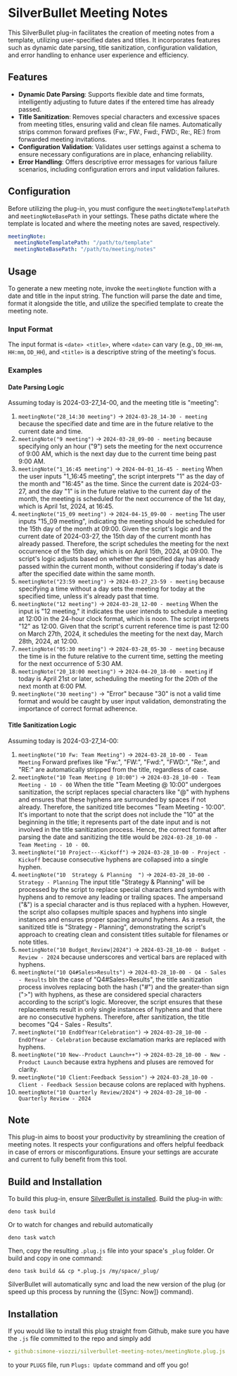 # SilverBullet Meeting Notes

This SilverBullet plug-in facilitates the creation of meeting notes from a template, utilizing user-specified dates and titles. It incorporates features such as dynamic date parsing, title sanitization, configuration validation, and error handling to enhance user experience and efficiency.

## Features

- **Dynamic Date Parsing**: Supports flexible date and time formats, intelligently adjusting to future dates if the entered time has already passed.
- **Title Sanitization**: Removes special characters and excessive spaces from meeting titles, ensuring valid and clean file names. Automatically strips common forward prefixes (Fw:, FW:, Fwd:, FWD:, Re:, RE:) from forwarded meeting invitations.
- **Configuration Validation**: Validates user settings against a schema to ensure necessary configurations are in place, enhancing reliability.
- **Error Handling**: Offers descriptive error messages for various failure scenarios, including configuration errors and input validation failures.

## Configuration

Before utilizing the plug-in, you must configure the `meetingNoteTemplatePath` and `meetingNoteBasePath` in your settings. These paths dictate where the template is located and where the meeting notes are saved, respectively.

```yaml
meetingNote:
  meetingNoteTemplatePath: "/path/to/template"
  meetingNoteBasePath: "/path/to/meeting/notes"
```

## Usage

To generate a new meeting note, invoke the `meetingNote` function with a date and title in the input string. The function will parse the date and time, format it alongside the title, and utilize the specified template to create the meeting note.

### Input Format

The input format is `<date> <title>`, where `<date>` can vary (e.g., `DD_HH-mm`, `HH:mm`, `DD_HH`), and `<title>` is a descriptive string of the meeting's focus.

### Examples

#### Date Parsing Logic

Assuming today is 2024-03-27_14-00, and the meeting title is "meeting":

1. `meetingNote("28_14:30 meeting")` -> `2024-03-28_14-30 - meeting` because the specified date and time are in the future relative to the current date and time.
2. `meetingNote("9 meeting")` -> `2024-03-28_09-00 - meeting` because specifying only an hour ("9") sets the meeting for the next occurrence of 9:00 AM, which is the next day due to the current time being past 9:00 AM.
3. `meetingNote("1_16:45 meeting")` -> `2024-04-01_16-45 - meeting` When the user inputs "1_16:45 meeting", the script interprets "1" as the day of the month and "16:45" as the time. Since the current date is 2024-03-27, and the day "1" is in the future relative to the current day of the month, the meeting is scheduled for the next occurrence of the 1st day, which is April 1st, 2024, at 16:45.
4. `meetingNote("15_09 meeting")` -> `2024-04-15_09-00 - meeting` The user inputs "15_09 meeting", indicating the meeting should be scheduled for the 15th day of the month at 09:00. Given the script's logic and the current date of 2024-03-27, the 15th day of the current month has already passed. Therefore, the script schedules the meeting for the next occurrence of the 15th day, which is on April 15th, 2024, at 09:00. The script's logic adjusts based on whether the specified day has already passed within the current month, without considering if today's date is after the specified date within the same month.
5. `meetingNote("23:59 meeting")` -> `2024-03-27_23-59 - meeting` because specifying a time without a day sets the meeting for today at the specified time, unless it's already past that time.
6. `meetingNote("12 meeting")` -> `2024-03-28_12-00 - meeting` When the input is "12 meeting," it indicates the user intends to schedule a meeting at 12:00 in the 24-hour clock format, which is noon. The script interprets "12" as 12:00. Given that the script's current reference time is past 12:00 on March 27th, 2024, it schedules the meeting for the next day, March 28th, 2024, at 12:00.
7. `meetingNote("05:30 meeting")` -> `2024-03-28_05-30 - meeting` because the time is in the future relative to the current time, setting the meeting for the next occurrence of 5:30 AM.
8. `meetingNote("20_18:00 meeting")` -> `2024-04-20_18-00 - meeting` if today is April 21st or later, scheduling the meeting for the 20th of the next month at 6:00 PM.
9. `meetingNote("30 meeting")` -> "Error" because "30" is not a valid time format and would be caught by user input validation, demonstrating the importance of correct format adherence.

#### Title Sanitization Logic

Assuming today is 2024-03-27_14-00:

1. `meetingNote("10 Fw: Team Meeting")` -> `2024-03-28_10-00 - Team Meeting` Forward prefixes like "Fw:", "FW:", "Fwd:", "FWD:", "Re:", and "RE:" are automatically stripped from the title, regardless of case.
2. `meetingNote("10 Team Meeting @ 10:00")` -> `2024-03-28_10-00 - Team Meeting - 10 - 00` When the title "Team Meeting @ 10:00" undergoes sanitization, the script replaces special characters like "@" with hyphens and ensures that these hyphens are surrounded by spaces if not already. Therefore, the sanitized title becomes "Team Meeting - 10:00". It's important to note that the script does not include the "10" at the beginning in the title; it represents part of the date input and is not involved in the title sanitization process. Hence, the correct format after parsing the date and sanitizing the title would be `2024-03-28_10-00 - Team Meeting - 10 - 00`.
3. `meetingNote("10 Project---Kickoff")` -> `2024-03-28_10-00 - Project - Kickoff` because consecutive hyphens are collapsed into a single hyphen.
4. `meetingNote("10  Strategy & Planning  ")` -> `2024-03-28_10-00 - Strategy - Planning` The input title "Strategy & Planning" will be processed by the script to replace special characters and symbols with hyphens and to remove any leading or trailing spaces. The ampersand ("&") is a special character and is thus replaced with a hyphen. However, the script also collapses multiple spaces and hyphens into single instances and ensures proper spacing around hyphens. As a result, the sanitized title is "Strategy - Planning", demonstrating the script's approach to creating clean and consistent titles suitable for filenames or note titles.
5. `meetingNote("10 Budget_Review|2024")` -> `2024-03-28_10-00 - Budget - Review - 2024` because underscores and vertical bars are replaced with hyphens.
6. `meetingNote("10 Q4#Sales>Results")` -> `2024-03-28_10-00 - Q4 - Sales - Results` bIn the case of "Q4#Sales>Results", the title sanitization process involves replacing both the hash ("#") and the greater-than sign (">") with hyphens, as these are considered special characters according to the script's logic. Moreover, the script ensures that these replacements result in only single instances of hyphens and that there are no consecutive hyphens. Therefore, after sanitization, the title becomes "Q4 - Sales - Results".
7. `meetingNote("10 EndOfYear!Celebration")` -> `2024-03-28_10-00 - EndOfYear - Celebration` because exclamation marks are replaced with hyphens.
8. `meetingNote("10 New--Product Launch++")` -> `2024-03-28_10-00 - New - Product Launch` because extra hyphens and pluses are removed for clarity.
9. `meetingNote("10 Client:Feedback Session")` -> `2024-03-28_10-00 - Client - Feedback Session` because colons are replaced with hyphens.
10. `meetingNote("10 Quarterly Review/2024")` -> `2024-03-28_10-00 - Quarterly Review - 2024`


## Note

This plug-in aims to boost your productivity by streamlining the creation of meeting notes. It respects your configurations and offers helpful feedback in case of errors or misconfigurations. Ensure your settings are accurate and current to fully benefit from this tool.

## Build and Installation

To build this plug-in, ensure [SilverBullet is installed](https://silverbullet.md/install). Build the plug-in with:

```shell
deno task build
```

Or to watch for changes and rebuild automatically

```shell
deno task watch
```

Then, copy the resulting `.plug.js` file into your space's `_plug` folder. Or build and copy in one command:

```shell
deno task build && cp *.plug.js /my/space/_plug/
```

SilverBullet will automatically sync and load the new version of the plug (or speed up this process by running the {[Sync: Now]} command).

## Installation

If you would like to install this plug straight from Github, make sure you have the `.js` file committed to the repo and simply add

```yaml
- github:simone-viozzi/silverbullet-meeting-notes/meetingNote.plug.js
```

to your `PLUGS` file, run `Plugs: Update` command and off you go!
